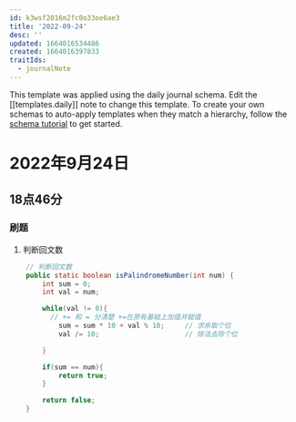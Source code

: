 ```yaml
---
id: k3wsf2016m2fc0o33oe6ae3
title: '2022-09-24'
desc: ''
updated: 1664016534486
created: 1664016397833
traitIds:
  - journalNote
---
```

This template was applied using the daily journal schema. Edit the [[templates.daily]] note to change this template.
To create your own schemas to auto-apply templates when they match a hierarchy, follow the [schema tutorial](https://blog.dendron.so/notes/P1DL2uXHpKUCa7hLiFbFA/) to get started.

<!--
Based on the journaling method created by Intelligent Change:
- [Intelligent Change: Our Story](https://www.intelligentchange.com/pages/our-story)
- [The Five Minute Journal](https://www.intelligentchange.com/products/the-five-minute-journal)
-->

# 2022年9月24日

## 18点46分

### 刷题

1. 判断回文数

```java {.line-numbers, highlight=[7]}
    // 判断回文数
    public static boolean isPalindromeNumber(int num) {
        int sum = 0;
        int val = num;

        while(val != 0){
          // += 和 = 分清楚 +=在原有基础上加值并赋值
            sum = sum * 10 + val % 10;     // 求余取个位
            val /= 10;                     // 除法去除个位

        }

        if(sum == num){
            return true;
        }

        return false;
    }
```
